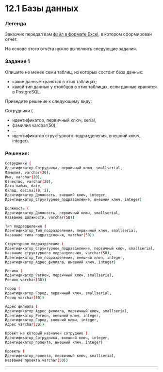 # 12.1 Базы данных

### Легенда

Заказчик передал вам [файл в формате Excel](https://github.com/netology-code/sdb-homeworks/blob/main/resources/hw-12-1.xlsx), в котором сформирован отчёт. 

На основе этого отчёта нужно выполнить следующие задания.

### Задание 1

Опишите не менее семи таблиц, из которых состоит база данных:

- какие данные хранятся в этих таблицах;
- какой тип данных у столбцов в этих таблицах, если данные хранятся в PostgreSQL.

Приведите решение к следующему виду:

Сотрудники (

- идентификатор, первичный ключ, serial,
- фамилия varchar(50),
- ...
- идентификатор структурного подразделения, внешний ключ, integer).

### Решение:
```bash
Сотрудники (
Идентификатор_Сотрудника, первичный ключ, smallserial,
Фамилия, varchar(30),
Имя, varchar(20),
Отчество, varchar(20),
Дата найма, date,
Оклад, decimal(8, 2),
Идентификатор_Должность, внешний ключ, integer,
Идентификатор_Структурное_подразделение, внешний ключ, integer)

Должность (
Идентификатор_Должность, первичный ключ, smallserial,
Название должности, varchar(50))

Тип подразделения (
Идентификатор_Тип_подразделения, первичный ключ, smallserial,
Название типа подразделения, varchar(50))

Структурное подразделение (
Идентификатор_Структурное_подразделение, первичный ключ, smallserial,
Название структурного подразделения, varchar(50),
Идентификатор_Тип_подразделения, внешний ключ, integer,
Идентификатор_Адрес_филиала, внешний ключ, integer)

Регион (
Идентификатор_Регион, первичный ключ, smallserial,
Регион varchar(30))

Город (
Идентификатор_Город, первичный ключ, smallserial,
Город varchar(30))

Адрес филиала (
Идентификатор_Адрес_филиала, первичный ключ, smallserial,
Идентификатор_Регион, внешний ключ, integer,
Идентификатор_Город, внешний ключ, integer,
Адрес varchar(30))

Проект на который назначен сотрудник (
Идентификатор_Сотрудника, внешний ключ, integer,
Идентифекатор_проекта, внешний ключ, integer)

Проекты (
Идентифекатор_проекта, первичный ключ, smallserial,
Название проекта varchar(50))
```
---
